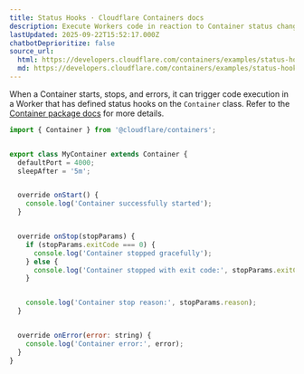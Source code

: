 ```yaml
---
title: Status Hooks · Cloudflare Containers docs
description: Execute Workers code in reaction to Container status changes
lastUpdated: 2025-09-22T15:52:17.000Z
chatbotDeprioritize: false
source_url:
  html: https://developers.cloudflare.com/containers/examples/status-hooks/
  md: https://developers.cloudflare.com/containers/examples/status-hooks/index.md
---
```


When a Container starts, stops, and errors, it can trigger code execution in a Worker that has defined status hooks on the `Container` class. Refer to the [Container package docs](https://github.com/cloudflare/containers/blob/main/README.md#lifecycle-hooks) for more details.

```js
import { Container } from '@cloudflare/containers';


export class MyContainer extends Container {
  defaultPort = 4000;
  sleepAfter = '5m';


  override onStart() {
    console.log('Container successfully started');
  }


  override onStop(stopParams) {
    if (stopParams.exitCode === 0) {
      console.log('Container stopped gracefully');
    } else {
      console.log('Container stopped with exit code:', stopParams.exitCode);
    }


    console.log('Container stop reason:', stopParams.reason);
  }


  override onError(error: string) {
    console.log('Container error:', error);
  }
}
```
